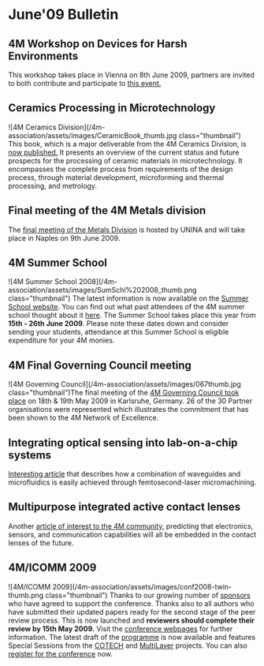 # June'09 Bulletin

<!--break-->
## 4M Workshop on Devices for Harsh Environments

This workshop takes place in Vienna on 8th June 2009, partners are invited to both contribute and participate to [this event.](/event/4M-Workshop-Devices-harsh-environments)

## Ceramics Processing in Microtechnology

![4M Ceramics Division](/4m-association/assets/images/CeramicBook_thumb.jpg class="thumbnail") This book, which is a major deliverable from the 4M Ceramics Division, is [now published.](/content/Ceramics-Processing-Microtechnology) It presents an overview of the current status and future prospects for the processing of ceramic materials in microtechnology.  It encompasses the complete process from requirements of the design process, through material development, microforming and thermal processing, and metrology.   

## Final meeting of the 4M Metals division

The [final meeting of the Metals Division](/event/Final-meeting-4M-Metals-Division) is hosted by UNINA and will take place in Naples on 9th June 2009. 

## 4M Summer School

![4M Summer School 2008](/4m-association/assets/images/SumSchl%202008_thumb.png class="thumbnail") The latest information is now available on the [Summer School website](http://www.me.mek.dtu.dk/English/Education/PhD%20Summer%20School.aspx). You can find out what past attendees of the 4M summer school thought about it [here](/event/4M-Summer-School). The Summer School takes place this year from **15th - 26th June 2009**. Please note these dates down and consider sending your students, attendance at this Summer School is eligible expenditure for your 4M monies.  

## 4M Final Governing Council meeting

![4M Governing Council](/4m-association/assets/images/067thumb.jpg class="thumbnail")The final meeting of the [4M Governing Council took place](/content/Final-4M-Governing-Council) on 18th & 19th May 2009 in Karlsruhe, Germany. 26 of the 30 Partner organisations were represented which illustrates the commitment that has been shown to the 4M Network of Excellence.

## Integrating optical sensing into lab-on-a-chip systems

[Interesting article](/content/Integrating-optical-sensing-lab-chip-systems) that describes how a combination of waveguides and microfluidics is easily achieved through femtosecond-laser micromachining.

## Multipurpose integrated active contact lenses

Another [article of interest to the 4M community,](/content/Multipurpose-integrated-active-contact-lenses) predicting that electronics, sensors, and communication capabilities will all be embedded in the contact lenses of the future. 

## 4M/ICOMM 2009

![4M/ICOMM 2009](/4m-association/assets/images/conf2008-twin-thumb.png class="thumbnail")
Thanks to our growing number of [sponsors](/conference/2009/Sponsors) who have agreed to support the conference. Thanks also to all authors who have submitted their updated papers ready for the second  stage of the peer review process. This is now launched and **reviewers should complete their review by 15th May 2009.** Visit the [conference webpages](http://www.4m-association.org/conference/2009 "conference webpages") for further information. The latest draft of the [programme](/conference/2009/Programme) is now available and features Special Sessions from the [COTECH](/node/18) and [MultiLayer](/node/19) projects. You can also [register for the conference](/conference/2009/Registration_and_fees) now.